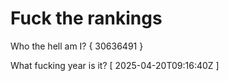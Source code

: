 # Fuck the rankings

Who the hell am I?
{ 30636491 }

What fucking year is it?
[ 2025-04-20T09:16:40Z ]
